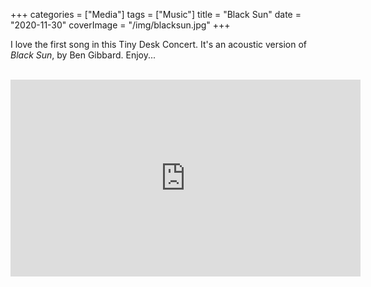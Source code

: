 +++
categories = ["Media"]
tags = ["Music"]
title = "Black Sun"
date = "2020-11-30"
coverImage = "/img/blacksun.jpg"
+++

I love the first song in this Tiny Desk Concert. It's an acoustic version of *Black Sun*, by Ben Gibbard. Enjoy...

<!--more-->

<br>

<iframe width="560" height="315" src="https://www.youtube.com/embed/mi6uRT7PxTQ" frameborder="0" allow="accelerometer; autoplay; clipboard-write; encrypted-media; gyroscope; picture-in-picture" allowfullscreen></iframe>
